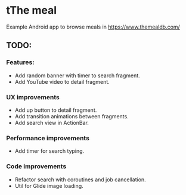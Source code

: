 # tThe meal
Example Android app to browse meals in https://www.themealdb.com/

## TODO:
### Features:
- Add random banner with timer to search fragment.
- Add YouTube video to detail fragment.
### UX improvements
- Add up button to detail fragment.
- Add transition animations between fragments.
- Add search view in ActionBar.
### Performance improvements
- Add timer for search typing.
### Code improvements
- Refactor search with coroutines and job cancellation.
- Util for Glide image loading.
